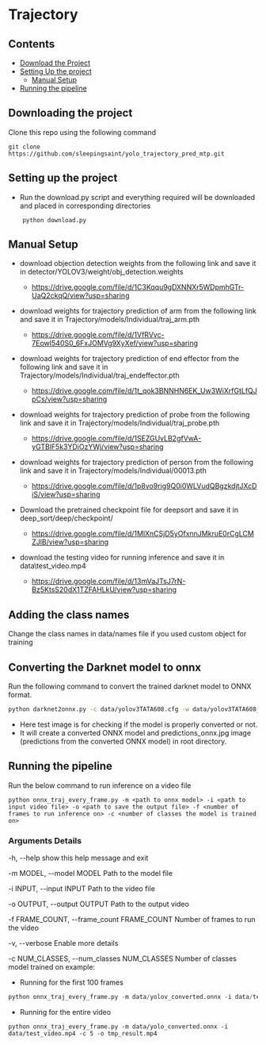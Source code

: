 # Trajectory

## Contents

* [Download the Project](#downloading-the-project)
* [Setting Up the project](#setting-up-the-project)
	* [Manual Setup](#manual-setup)
* [Running the pipeline](#running-the-pipeline)

## Downloading the project

Clone this repo using the following command 

```shell
git clone https://github.com/sleepingsaint/yolo_trajectory_pred_mtp.git
```

## Setting up the project

* Run the download.py script and everything required will be downloaded and placed in corresponding directories

```shell
	python download.py
```

## Manual Setup 

* download objection detection weights from the following link and save it in detector/YOLOV3/weight/obj_detection.weights

	* https://drive.google.com/file/d/1C3Kqqu9gDXNNXr5WDpmhGTr-UaQ2ckqQ/view?usp=sharing 

* download weights for trajectory prediction of arm from the following link and save it in Trajectory/models/Individual/traj_arm.pth
	* https://drive.google.com/file/d/1VfRVvc-7EowI540S0_6FxJOMVg9XyXef/view?usp=sharing 

* download weights for trajectory prediction of end effector from the following link and save it in Trajectory/models/Individual/traj_endeffector.pth 
	* https://drive.google.com/file/d/1t_qok3BNNHN6EK_Uw3WiXrfGtLfQJpCs/view?usp=sharing 

* download weights for trajectory prediction of probe from the following link and save it in Trajectory/models/Individual/traj_probe.pth 
	* https://drive.google.com/file/d/1SEZGUvLB2gfVwA-yGTBlF5k3YDiOzYWj/view?usp=sharing 

* download weights for trajectory prediction of person from the following link and save it in Trajectory/models/Individual/00013.pth 
	* https://drive.google.com/file/d/1p8vo9rig9Q0i0WLVudQBgzkdjtJXcDiS/view?usp=sharing 

* Download the pretrained checkpoint file for deepsort and save it in deep_sort/deep/checkpoint/
	* https://drive.google.com/file/d/1MlXnCSjD5yOfxnnJMkruE0rCgLCMZJlB/view?usp=sharing

* download the testing video for running inference and save it in data\test_video.mp4
	* https://drive.google.com/file/d/13mVaJTsJ7rN-Bz5KtsS20dX1TZFAHLkU/view?usp=sharing


## Adding the class names
Change the class names in data/names file if you used custom object for training

## Converting the Darknet model to onnx
Run the following command to convert the trained darknet model to ONNX format.

```bash
python darknet2onnx.py -c data/yolov3TATA608.cfg -w data/yolov3TATA608_final.weights -i data/test_image.jpg
```

* Here test image is for checking if the model is properly converted or not.
* It will create a converted ONNX model and predictions_onnx.jpg image (predictions from the converted ONNX model) in root directory.

## Running the pipeline

Run the below command to run inference on a video file

```shell
python onnx_traj_every_frame.py -m <path to onnx model> -i <path to input video file> -o <path to save the output file> -f <number of frames to run inference on> -c <number of classes the model is trained on>
```

### Arguments Details
  -h, --help            show this help message and exit

  -m MODEL, --model MODEL Path to the model file

  -i INPUT, --input INPUT Path to the video file
  
  -o OUTPUT, --output OUTPUT Path to the output video

  -f FRAME_COUNT, --frame_count FRAME_COUNT Number of frames to run the video

  -v, --verbose         Enable more details
  
  -c NUM_CLASSES, --num_classes NUM_CLASSES
                        Number of classes model trained on
example:

* Running for the first 100 frames

```python
python onnx_traj_every_frame.py -m data/yolov_converted.onnx -i data/test_video.mp4 -f 100 -c 5 -o tmp_result.mp4
```

* Running for the entire video
```shell
python onnx_traj_every_frame.py -m data/yolo_converted.onnx -i data/test_video.mp4 -c 5 -o tmp_result.mp4
```